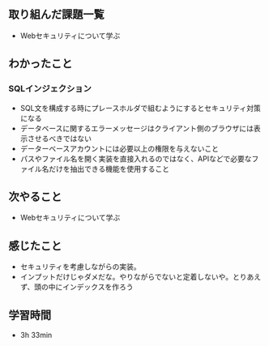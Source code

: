 ## 取り組んだ課題一覧
- Webセキュリティについて学ぶ
## わかったこと
### SQLインジェクション
- SQL文を構成する時にプレースホルダで組むようにするとセキュリティ対策になる
- データベースに関するエラーメッセージはクライアント側のブラウザには表示させるべきではない
- データーベースアカウントには必要以上の権限を与えないこと
- パスやファイル名を開く実装を直接入れるのではなく、APIなどで必要なファイル名だけを抽出できる機能を使用すること
## 次やること
- Webセキュリティについて学ぶ
## 感じたこと
- セキュリティを考慮しながらの実装。
- インプットだけじゃダメだな。やりながらでないと定着しないや。とりあえず、頭の中にインデックスを作ろう
## 学習時間
- 3h 33min